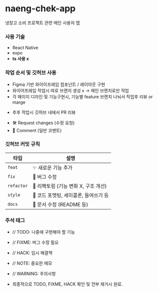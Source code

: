 # naeng-chek-app
냉장고 소비 프로젝트 관련 메인 사용자 앱

### 사용 기술
- React Native
- expo
- **ts 사용 x**

### 작업 순서 및 깃허브 사용
- Figma 기반 와이이프레임 컴포넌트 / 레이아웃 구현
- 와이어프레임 작업시 따로 브랜치 생성 x -> 메인 브랜치로만 작업
- 각 페이지 디자인 및 기능구현시, 기능별  feature 브랜치 나눠서 작업후 리뷰 or marge

+ 추후 작업시 깃허브 내에서 PR 리뷰
- 🛠 Request changes (수정 요청)
- 💬 Comment (일반 코멘트)

### 깃허브 커밋 규칙
| 타입         | 설명                             |
| ---------- | ------------------------------ |
| `feat`     | ✨ 새로운 기능 추가                    |
| `fix`      | 🐛 버그 수정                       |
| `refactor` | 🔨 리팩토링 (기능 변화 X, 구조 개선)       |
| `style`    | 💄 코드 포맷팅, 세미콜론, 들여쓰기 등        |
| `docs`     | 📝 문서 수정 (README 등)            |


### 주석 태그
- // TODO: 나중에 구현해야 할 기능
- // FIXME: 버그 수정 필요
- // HACK: 임시 해결책

- // NOTE: 중요한 메모
- // WARNING: 주의사항

- 최종적으로 TODO, FIXME, HACK 확인 및 전부 제거시 완료.